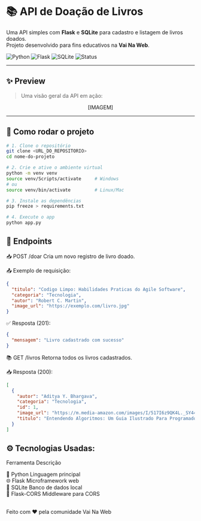 <h1>📚 API de Doação de Livros</h1>

<p>
  Uma API simples com <strong>Flask</strong> e <strong>SQLite</strong> para cadastro e listagem de livros doados. <br/>
  Projeto desenvolvido para fins educativos na <strong>Vai Na Web</strong>.
</p>

<p>
  <img src="https://img.shields.io/badge/python-3.10-blue?style=flat&logo=python" alt="Python">
  <img src="https://img.shields.io/badge/flask-black?style=flat&logo=flask" alt="Flask">
  <img src="https://img.shields.io/badge/sqlite-003B57?style=flat&logo=sqlite" alt="SQLite">
  <img src="https://img.shields.io/badge/status-em%20desenvolvimento-yellow" alt="Status">
</p>

---

## ✨ Preview

> Uma visão geral da API em ação:

<p align="center">
  [IMAGEM]
</p>

---

## 🚀 Como rodar o projeto

```bash
# 1. Clone o repositório
git clone <URL_DO_REPOSITORIO>
cd nome-do-projeto

# 2. Crie e ative o ambiente virtual
python -m venv venv
source venv/Scripts/activate     # Windows
# ou
source venv/bin/activate         # Linux/Mac

# 3. Instale as dependências
pip freeze > requirements.txt

# 4. Execute o app
python app.py
```

<h2>🔁 Endpoints</h2>
<p>📥 POST /doar
Cria um novo registro de livro doado.

📤 Exemplo de requisição:</p>
```json
{
  "titulo": "Codigo Limpo: Habilidades Praticas do Agile Software",
  "categoria": "Tecnologia",
  "autor": "Robert C. Martin",
  "image_url": "https://exemplo.com/livro.jpg"
}
```
<p>✅ Resposta (201):</p>

```json
{
  "mensagem": "Livro cadastrado com sucesso"
}
```

<p>📚 GET /livros
Retorna todos os livros cadastrados.

📥 Resposta (200):</p>
```json
[
  {
    "autor": "Aditya Y. Bhargava",
    "categoria": "Tecnologia",
    "id": 1,
    "image_url": "https://m.media-amazon.com/images/I/517I6z9QK4L._SY445_SX342_.jpg",
    "titulo": "Entendendo Algoritmos: Um Guia Ilustrado Para Programadores"
  }
]
```

<h2>⚙️ Tecnologias Usadas:</h2>

<p>Ferramenta	Descrição</p>
🐍 Python	Linguagem principal<br>
🌐 Flask	Microframework web<br>
💾 SQLite	Banco de dados local<br>
🔄 Flask-CORS	Middleware para CORS<br>
<br>

<p> Feito com ❤️ pela comunidade Vai Na Web </p>
